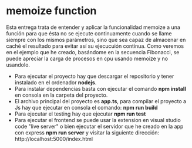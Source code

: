 # memoize function

Esta entrega trata de entender y aplicar la funcionalidad memoize a una función para que ésta no se ejecute continuamente cuando se llame siempre con los mismos parámetros, sino que sea capaz de almacenar en caché el resultado para evitar así su ejecucuión continua.
Como veremos en el ejemplo que he creado, basándome en la secuencia Fibonacci, se puede apreciar la carga de procesos en cpu usando memoize y no usandolo.

- Para ejecutar el proyecto hay que descargar el repositorio y tener instalado en el ordenador **nodejs**.
- Para instalar dependencias basta con ejecutar el comando **npm install** en consola en la carpeta del proyecto.
- El archivo principal del proyecto es **app.ts**, para compilar el proyecto a Js hay que ejecutar en consola el comando: **npm run build**
- Para ejecutar el testing hay que ejecutar **npm run test**
- Para ejecutar el frontend se puede usar la extension en visual studio code "live server" o bien ejecutar el servidor que he creado en la app con express **npm run server** y visitar la siguiente dirección: http://localhost:5000/index.html
